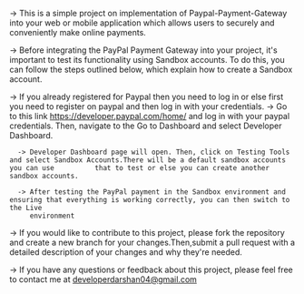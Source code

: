   -> This is a simple project on implementation of Paypal-Payment-Gateway into your web or mobile application which allows users to securely and conveniently make online payments.
  
  -> Before integrating the PayPal Payment Gateway into your project, it's important to test its functionality using Sandbox accounts. To do this, you can follow the steps outlined below, which explain how to create a Sandbox account.
  
  -> If you already registered for Paypal then you need to log in or else first you need to register on paypal and then log in with your credentials.
      -> Go to this link https://developer.paypal.com/home/ and log in with your paypal credentials. Then, navigate to the Go to Dashboard and select
         Developer Dashboard.
         
      -> Developer Dashboard page will open. Then, click on Testing Tools and select Sandbox Accounts.There will be a default sandbox accounts you can use          that to test or else you can create another sandbox accounts.
      
      -> After testing the PayPal payment in the Sandbox environment and ensuring that everything is working correctly, you can then switch to the Live
         environment
         
-> If you would like to contribute to this project, please fork the repository and create a new branch for your changes.Then,submit a pull request with a
   detailed description of your changes and why they're needed.
   
-> If you have any questions or feedback about this project, please feel free to contact me at developerdarshan04@gmail.com
